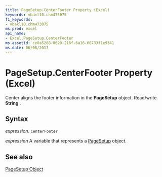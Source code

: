 ```yaml
---
title: PageSetup.CenterFooter Property (Excel)
keywords: vbaxl10.chm473075
f1_keywords:
- vbaxl10.chm473075
ms.prod: excel
api_name:
- Excel.PageSetup.CenterFooter
ms.assetid: ce0a5268-8620-216f-6a16-68733f1e9341
ms.date: 06/08/2017
---
```



# PageSetup.CenterFooter Property (Excel)

Center aligns the footer information in the  **PageSetup** object. Read/write **String** .


## Syntax

 _expression_. `CenterFooter`

 _expression_ A variable that represents a [PageSetup](Excel.PageSetup.md) object.


## See also


[PageSetup Object](Excel.PageSetup.md)

